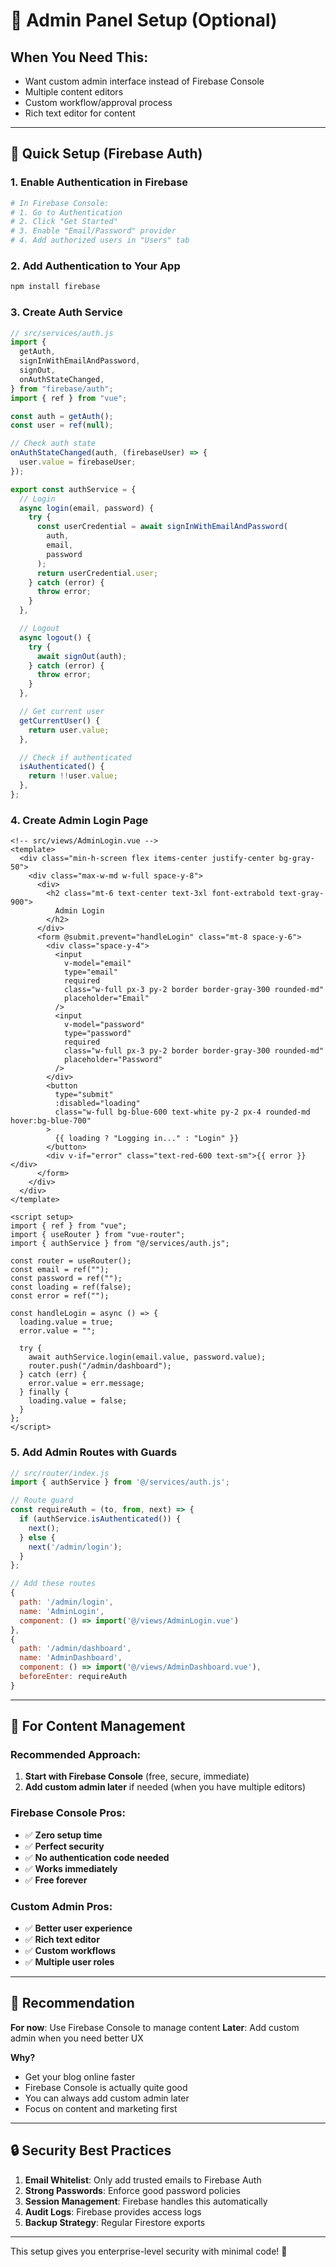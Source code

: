 # 🔐 Admin Panel Setup (Optional)

## When You Need This:

- Want custom admin interface instead of Firebase Console
- Multiple content editors
- Custom workflow/approval process
- Rich text editor for content

---

## 🚀 Quick Setup (Firebase Auth)

### 1. Enable Authentication in Firebase

```bash
# In Firebase Console:
# 1. Go to Authentication
# 2. Click "Get Started"
# 3. Enable "Email/Password" provider
# 4. Add authorized users in "Users" tab
```

### 2. Add Authentication to Your App

```bash
npm install firebase
```

### 3. Create Auth Service

```javascript
// src/services/auth.js
import {
  getAuth,
  signInWithEmailAndPassword,
  signOut,
  onAuthStateChanged,
} from "firebase/auth";
import { ref } from "vue";

const auth = getAuth();
const user = ref(null);

// Check auth state
onAuthStateChanged(auth, (firebaseUser) => {
  user.value = firebaseUser;
});

export const authService = {
  // Login
  async login(email, password) {
    try {
      const userCredential = await signInWithEmailAndPassword(
        auth,
        email,
        password
      );
      return userCredential.user;
    } catch (error) {
      throw error;
    }
  },

  // Logout
  async logout() {
    try {
      await signOut(auth);
    } catch (error) {
      throw error;
    }
  },

  // Get current user
  getCurrentUser() {
    return user.value;
  },

  // Check if authenticated
  isAuthenticated() {
    return !!user.value;
  },
};
```

### 4. Create Admin Login Page

```vue
<!-- src/views/AdminLogin.vue -->
<template>
  <div class="min-h-screen flex items-center justify-center bg-gray-50">
    <div class="max-w-md w-full space-y-8">
      <div>
        <h2 class="mt-6 text-center text-3xl font-extrabold text-gray-900">
          Admin Login
        </h2>
      </div>
      <form @submit.prevent="handleLogin" class="mt-8 space-y-6">
        <div class="space-y-4">
          <input
            v-model="email"
            type="email"
            required
            class="w-full px-3 py-2 border border-gray-300 rounded-md"
            placeholder="Email"
          />
          <input
            v-model="password"
            type="password"
            required
            class="w-full px-3 py-2 border border-gray-300 rounded-md"
            placeholder="Password"
          />
        </div>
        <button
          type="submit"
          :disabled="loading"
          class="w-full bg-blue-600 text-white py-2 px-4 rounded-md hover:bg-blue-700"
        >
          {{ loading ? "Logging in..." : "Login" }}
        </button>
        <div v-if="error" class="text-red-600 text-sm">{{ error }}</div>
      </form>
    </div>
  </div>
</template>

<script setup>
import { ref } from "vue";
import { useRouter } from "vue-router";
import { authService } from "@/services/auth.js";

const router = useRouter();
const email = ref("");
const password = ref("");
const loading = ref(false);
const error = ref("");

const handleLogin = async () => {
  loading.value = true;
  error.value = "";

  try {
    await authService.login(email.value, password.value);
    router.push("/admin/dashboard");
  } catch (err) {
    error.value = err.message;
  } finally {
    loading.value = false;
  }
};
</script>
```

### 5. Add Admin Routes with Guards

```javascript
// src/router/index.js
import { authService } from '@/services/auth.js';

// Route guard
const requireAuth = (to, from, next) => {
  if (authService.isAuthenticated()) {
    next();
  } else {
    next('/admin/login');
  }
};

// Add these routes
{
  path: '/admin/login',
  name: 'AdminLogin',
  component: () => import('@/views/AdminLogin.vue')
},
{
  path: '/admin/dashboard',
  name: 'AdminDashboard',
  component: () => import('@/views/AdminDashboard.vue'),
  beforeEnter: requireAuth
}
```

---

## 📝 **For Content Management**

### Recommended Approach:

1. **Start with Firebase Console** (free, secure, immediate)
2. **Add custom admin later** if needed (when you have multiple editors)

### Firebase Console Pros:

- ✅ **Zero setup time**
- ✅ **Perfect security**
- ✅ **No authentication code needed**
- ✅ **Works immediately**
- ✅ **Free forever**

### Custom Admin Pros:

- ✅ **Better user experience**
- ✅ **Rich text editor**
- ✅ **Custom workflows**
- ✅ **Multiple user roles**

---

## 🎯 **Recommendation**

**For now**: Use Firebase Console to manage content
**Later**: Add custom admin when you need better UX

**Why?**

- Get your blog online faster
- Firebase Console is actually quite good
- You can always add custom admin later
- Focus on content and marketing first

---

## 🔒 **Security Best Practices**

1. **Email Whitelist**: Only add trusted emails to Firebase Auth
2. **Strong Passwords**: Enforce good password policies
3. **Session Management**: Firebase handles this automatically
4. **Audit Logs**: Firebase provides access logs
5. **Backup Strategy**: Regular Firestore exports

---

This setup gives you enterprise-level security with minimal code! 🚀
